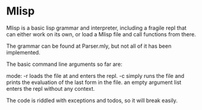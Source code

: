 # Mlisp

Mlisp is a basic lisp grammar and interpreter, including a fragile repl that can either work on its own, or load a Mlisp file and call functions from there.

The grammar can be found at Parser.mly, but not all of it has been implemented.

The basic command line arguments so far are:

<mode> <filename>

mode: 
-r loads the file at <filename>    and enters the repl. -c simply runs the file and prints the evaluation of the last form in the file. an empty argument list enters the repl without any context.

The code is riddled with exceptions and todos, so it will break easily.

